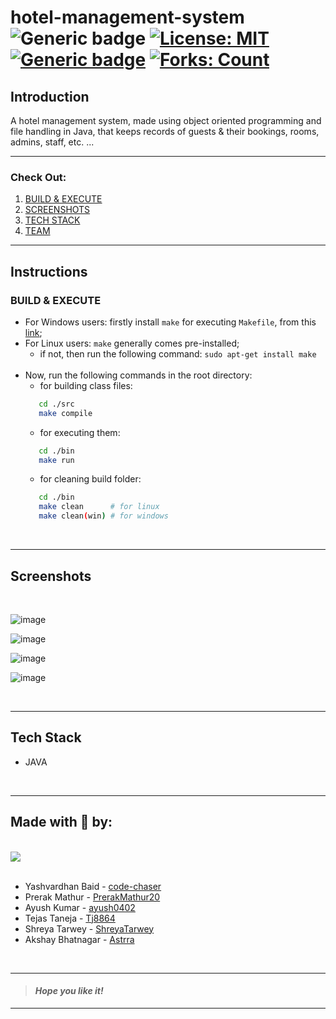# hotel-management-system &nbsp; ![Generic badge](https://img.shields.io/badge/Semester-Project-red.svg) [![License: MIT](https://img.shields.io/badge/License-MIT-yellow.svg)](https://github.com/code-chaser/hotel-management-system/blob/main/LICENSE) [![Generic badge](https://img.shields.io/badge/See-Team-blue.svg)](#made-with--by) [![Forks: Count](https://img.shields.io/github/forks/code-chaser/hotel-management-system?color=purple&label=Forks)](https://github.com/code-chaser/hotel-management-system/network/members)
## Introduction 
A hotel management system, made using object oriented programming and file handling in Java, that keeps records of guests & their bookings, rooms, admins, staff, etc. ...
___
### Check Out:
1. [BUILD & EXECUTE](#build--execute)
2. [SCREENSHOTS](#screenshots)
3. [TECH STACK](#tech-stack)
4. [TEAM](#made-with--by)
___
## Instructions
### BUILD & EXECUTE
- For Windows users: firstly install ` make ` for executing ` Makefile `, from this [link](https://stackoverflow.com/questions/32127524/how-to-install-and-use-make-in-windows);
- For Linux users: ` make ` generally comes pre-installed;
   - if not, then run the following command: ` sudo apt-get install make `
   <br>
- Now, run the following commands in the root directory:
   - for building class files: 
  ```bash
     cd ./src
     make compile
  ```
   - for executing them:
  ```bash
     cd ./bin
     make run
  ```
   - for cleaning build folder:
  ```bash
     cd ./bin
     make clean      # for linux
     make clean(win) # for windows
  ```

<br>

___
## Screenshots

<br>

<!-- screenshots here -->

![image](https://user-images.githubusercontent.com/63065397/156932685-a33e3d71-15a8-47ed-b9ed-aec46e3e4110.png)



![image](https://user-images.githubusercontent.com/63065397/156932738-caa72485-5b88-492c-b7dc-9969872f870c.png)



![image](https://user-images.githubusercontent.com/63065397/156932782-0d516ffa-fc0a-4798-b792-d6f72ee75be4.png)



![image](https://user-images.githubusercontent.com/63065397/156932854-433dfc5c-5e9b-428c-970a-d1cf3fc63fa3.png)



<br>

___
## Tech Stack
- JAVA


<br>

___




## Made with 🤍 by:

<br>
<a href="https://github.com/code-chaser/hotel-management-system/graphs/contributors">
  <img src="https://contrib.rocks/image?repo=code-chaser/hotel-management-system" />
</a>
<br>
<br>

- Yashvardhan Baid - [code-chaser](https://github.com/code-chaser)
- Prerak Mathur - [PrerakMathur20](https://github.com/PrerakMathur20)
- Ayush Kumar - [ayush0402](https://github.com/ayush0402)
- Tejas Taneja - [Tj8864](https://github.com/Tj8864)
- Shreya Tarwey - [ShreyaTarwey](https://github.com/ShreyaTarwey)
- Akshay Bhatnagar - [Astrra](https://github.com/Astrra)


<br>

___
> #### _*Hope you like it!*_
___
